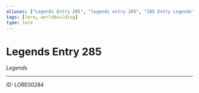 ```yaml
---
aliases: ["Legends Entry 285", "legends entry 285", "285 Entry Legends"]
tags: [lore, worldbuilding]
type: lore
---
```


# Legends Entry 285

*Legends*

---
*ID: LORE00284*